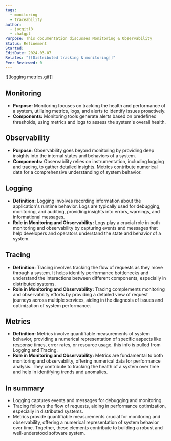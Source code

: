 ```yaml
---
tags:
  - monitoring
  - traceability
author:
  - jacgit18
  - chatgpt
Purpose: This documentation discusses Monitoring & Observability
Status: Refinement
Started: 
EditDate: 2024-03-07
Relates: "[[Distributed tracking & monitoring]]"
Peer Reviewed: 0
---
```

![[logging metrics.gif]]

## Monitoring
  - **Purpose:** Monitoring focuses on tracking the health and performance of a system, utilizing metrics, logs, and alerts to identify issues proactively.
  - **Components:** Monitoring tools generate alerts based on predefined thresholds, using metrics and logs to assess the system's overall health.

## Observability
  - **Purpose:** Observability goes beyond monitoring by providing deep insights into the internal states and behaviors of a system.
  - **Components:** Observability relies on instrumentation, including logging and tracing, to gather detailed insights. Metrics contribute numerical data for a comprehensive understanding of system behavior.


## Logging
  - **Definition:** Logging involves recording information about the application's runtime behavior. Logs are typically used for debugging, monitoring, and auditing, providing insights into errors, warnings, and informational messages.
  - **Role in Monitoring and Observability:** Logs play a crucial role in both monitoring and observability by capturing events and messages that help developers and operators understand the state and behavior of a system.

## Tracing
  - **Definition:** Tracing involves tracking the flow of requests as they move through a system. It helps identify performance bottlenecks and understand the interactions between different components, especially in distributed systems.
  - **Role in Monitoring and Observability:** Tracing complements monitoring and observability efforts by providing a detailed view of request journeys across multiple services, aiding in the diagnosis of issues and optimization of system performance.

## Metrics
  - **Definition:** Metrics involve quantifiable measurements of system behavior, providing a numerical representation of specific aspects like response times, error rates, or resource usage. this info is pulled from Logging and Tracing.
  - **Role in Monitoring and Observability:** Metrics are fundamental to both monitoring and observability, offering numerical data for performance analysis. They contribute to tracking the health of a system over time and help in identifying trends and anomalies.


## In summary
- Logging captures events and messages for debugging and monitoring.
- Tracing follows the flow of requests, aiding in performance optimization, especially in distributed systems.
- Metrics provide quantifiable measurements crucial for monitoring and observability, offering a numerical representation of system behavior over time. Together, these elements contribute to building a robust and well-understood software system.